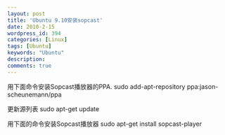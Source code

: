 ```yaml
---
layout: post
title: 'Ubuntu 9.10安装sopcast'
date: 2010-2-15
wordpress_id: 394
categories: [Linux]
tags: [Ubuntu]
keywords: "Ubuntu"
description: 
comments: true
---
```


用下面命令安装Sopcast播放器的PPA.
sudo add-apt-repository ppa:jason-scheunemann/ppa

更新源列表
sudo apt-get update

用下面的命令安装Sopcast播放器
sudo apt-get install sopcast-player 
